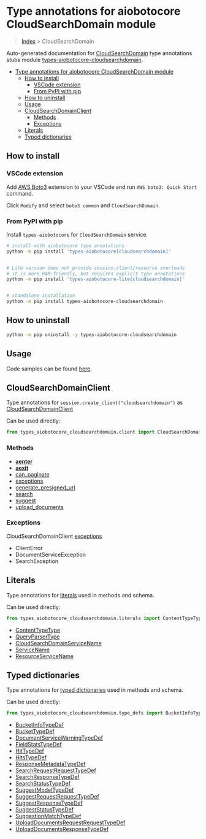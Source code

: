 <a id="type-annotations-for-aiobotocore-cloudsearchdomain-module"></a>

# Type annotations for aiobotocore CloudSearchDomain module

> [Index](../README.md) > CloudSearchDomain

Auto-generated documentation for
[CloudSearchDomain](https://boto3.amazonaws.com/v1/documentation/api/latest/reference/services/cloudsearchdomain.html#CloudSearchDomain)
type annotations stubs module
[types-aiobotocore-cloudsearchdomain](https://pypi.org/project/types-aiobotocore-cloudsearchdomain/).

- [Type annotations for aiobotocore CloudSearchDomain module](#type-annotations-for-aiobotocore-cloudsearchdomain-module)
  - [How to install](#how-to-install)
    - [VSCode extension](#vscode-extension)
    - [From PyPI with pip](#from-pypi-with-pip)
  - [How to uninstall](#how-to-uninstall)
  - [Usage](#usage)
  - [CloudSearchDomainClient](#cloudsearchdomainclient)
    - [Methods](#methods)
    - [Exceptions](#exceptions)
  - [Literals](#literals)
  - [Typed dictionaries](#typed-dictionaries)

<a id="how-to-install"></a>

## How to install

<a id="vscode-extension"></a>

### VSCode extension

Add
[AWS Boto3](https://marketplace.visualstudio.com/items?itemName=Boto3typed.boto3-ide)
extension to your VSCode and run `AWS boto3: Quick Start` command.

Click `Modify` and select `boto3 common` and `CloudSearchDomain`.

<a id="from-pypi-with-pip"></a>

### From PyPI with pip

Install `types-aiobotocore` for `CloudSearchDomain` service.

```bash
# install with aiobotocore type annotations
python -m pip install 'types-aiobotocore[cloudsearchdomain]'


# Lite version does not provide session.client/resource overloads
# it is more RAM-friendly, but requires explicit type annotations
python -m pip install 'types-aiobotocore-lite[cloudsearchdomain]'


# standalone installation
python -m pip install types-aiobotocore-cloudsearchdomain
```

<a id="how-to-uninstall"></a>

## How to uninstall

```bash
python -m pip uninstall -y types-aiobotocore-cloudsearchdomain
```

<a id="usage"></a>

## Usage

Code samples can be found [here](./usage.md).

<a id="cloudsearchdomainclient"></a>

## CloudSearchDomainClient

Type annotations for `session.create_client("cloudsearchdomain")` as
[CloudSearchDomainClient](./client.md)

Can be used directly:

```python
from types_aiobotocore_cloudsearchdomain.client import CloudSearchDomainClient
```

<a id="methods"></a>

### Methods

- [__aenter__](./client.md#__aenter__)
- [__aexit__](./client.md#__aexit__)
- [can_paginate](./client.md#can_paginate)
- [exceptions](./client.md#exceptions)
- [generate_presigned_url](./client.md#generate_presigned_url)
- [search](./client.md#search)
- [suggest](./client.md#suggest)
- [upload_documents](./client.md#upload_documents)

<a id="exceptions"></a>

### Exceptions

CloudSearchDomainClient [exceptions](./client.md#exceptions)

- ClientError
- DocumentServiceException
- SearchException

<a id="literals"></a>

## Literals

Type annotations for [literals](./literals.md) used in methods and schema.

Can be used directly:

```python
from types_aiobotocore_cloudsearchdomain.literals import ContentTypeType, ...
```

- [ContentTypeType](./literals.md#contenttypetype)
- [QueryParserType](./literals.md#queryparsertype)
- [CloudSearchDomainServiceName](./literals.md#cloudsearchdomainservicename)
- [ServiceName](./literals.md#servicename)
- [ResourceServiceName](./literals.md#resourceservicename)

<a id="typed-dictionaries"></a>

## Typed dictionaries

Type annotations for [typed dictionaries](./type_defs.md) used in methods and
schema.

Can be used directly:

```python
from types_aiobotocore_cloudsearchdomain.type_defs import BucketInfoTypeDef, ...
```

- [BucketInfoTypeDef](./type_defs.md#bucketinfotypedef)
- [BucketTypeDef](./type_defs.md#buckettypedef)
- [DocumentServiceWarningTypeDef](./type_defs.md#documentservicewarningtypedef)
- [FieldStatsTypeDef](./type_defs.md#fieldstatstypedef)
- [HitTypeDef](./type_defs.md#hittypedef)
- [HitsTypeDef](./type_defs.md#hitstypedef)
- [ResponseMetadataTypeDef](./type_defs.md#responsemetadatatypedef)
- [SearchRequestRequestTypeDef](./type_defs.md#searchrequestrequesttypedef)
- [SearchResponseTypeDef](./type_defs.md#searchresponsetypedef)
- [SearchStatusTypeDef](./type_defs.md#searchstatustypedef)
- [SuggestModelTypeDef](./type_defs.md#suggestmodeltypedef)
- [SuggestRequestRequestTypeDef](./type_defs.md#suggestrequestrequesttypedef)
- [SuggestResponseTypeDef](./type_defs.md#suggestresponsetypedef)
- [SuggestStatusTypeDef](./type_defs.md#suggeststatustypedef)
- [SuggestionMatchTypeDef](./type_defs.md#suggestionmatchtypedef)
- [UploadDocumentsRequestRequestTypeDef](./type_defs.md#uploaddocumentsrequestrequesttypedef)
- [UploadDocumentsResponseTypeDef](./type_defs.md#uploaddocumentsresponsetypedef)
